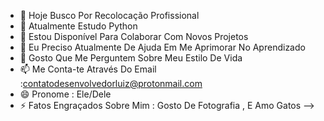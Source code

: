 
- 🔭 Hoje Busco Por Recolocação Profissional 
- 🌱 Atualmente Estudo Python
- 👯 Estou Disponível Para Colaborar Com Novos Projetos  
- 🤔 Eu Preciso Atualmente De Ajuda Em Me Aprimorar No Aprendizado 
- 💬 Gosto Que Me Perguntem Sobre Meu Estilo De Vida  
- 📫 Me Conta-te Através Do Email :contatodesenvolvedorluiz@protonmail.com
- 😄 Pronome : Ele/Dele
- ⚡ Fatos Engraçados Sobre Mim : Gosto De Fotografia , E Amo Gatos
-->
